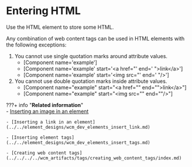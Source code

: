 # Entering HTML

Use the HTML element to store some HTML.

Any combination of web content tags can be used in HTML elements with the following exceptions:

1.  You cannot use single quotation marks around attribute values.
    -   \[Component name='example'\]
    -   \[Component name='example' start='<a href="' end=' "\>link</a\>'\]
    -   \[Component name='example' start='<img src="' end=' "/\>'\]
2.  You cannot use double quotation marks inside attribute values.
    -   \[Component name="example" start="<a href="" end=""\>link</a\>"\]
    -   \[Component name="example" start="<img src="" end=""/\>"\]

???+ info "**Related information**"  
    - [Inserting an image in an element](../../element_designs/wcm_dev_elements_insert_image.md)

    - [Inserting a link in an element](../../element_designs/wcm_dev_elements_insert_link.md)

    - [Inserting element tags](../../element_designs/wcm_dev_elements_insert_tags.md)

    - [Creating web content tags](../../../../wcm_artifacts/tags/creating_web_content_tags/index.md)


